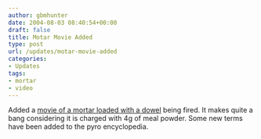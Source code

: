 ```yaml
---
author: gbmhunter
date: 2004-08-03 08:40:54+00:00
draft: false
title: Motar Movie Added
type: post
url: /updates/motar-movie-added
categories:
- Updates
tags:
- mortar
- video
---
```


Added a [movie of a mortar loaded with a dowel](/pyrotechnics/general/pyrotechnic-videos) being fired. It makes quite a bang considering it is charged with 4g of meal powder. Some new terms have been added to the pyro encyclopedia.
